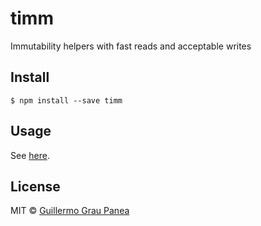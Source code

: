 # timm
Immutability helpers with fast reads and acceptable writes


## Install

```
$ npm install --save timm
```

## Usage

See [here](docs/src/index.html).


## License

MIT © [Guillermo Grau Panea](https://github.com/guigrpa)

